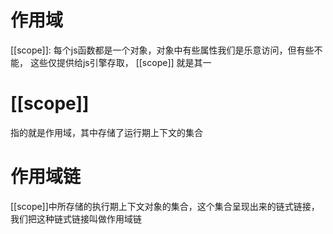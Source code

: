 #  作用域
[[scope]]: 每个js函数都是一个对象，对象中有些属性我们是乐意访问，但有些不能，
           这些仅提供给js引擎存取， [[scope]] 就是其一

#  [[scope]]
指的就是作用域，其中存储了运行期上下文的集合

#  作用域链
[[scope]]中所存储的执行期上下文对象的集合，这个集合呈现出来的链式链接，
    我们把这种链式链接叫做作用域链